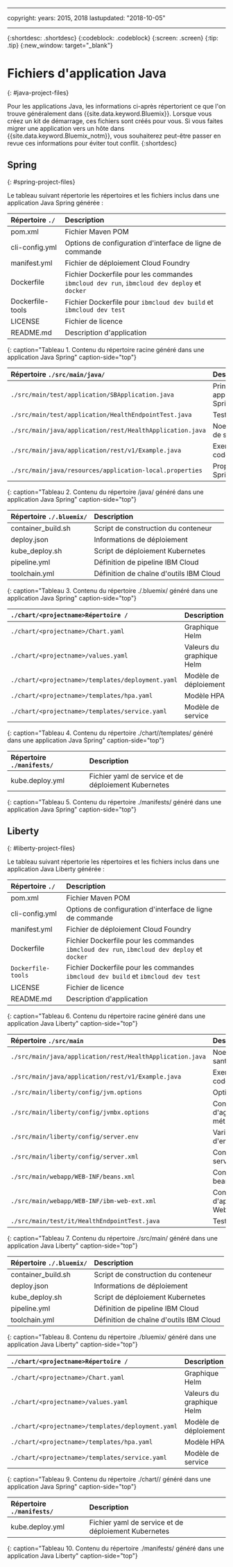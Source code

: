 ﻿---

copyright:
  years: 2015, 2018
lastupdated: "2018-10-05"

---

{:shortdesc: .shortdesc}
{:codeblock: .codeblock}
{:screen: .screen}
{:tip: .tip}
{:new_window: target="_blank"}

# Fichiers d'application Java
{: #java-project-files}

Pour les applications Java, les informations ci-après répertorient ce que l'on trouve généralement dans {{site.data.keyword.Bluemix}}. Lorsque vous créez un kit de démarrage, ces fichiers sont créés pour vous. Si vous faites migrer une application vers un hôte dans {{site.data.keyword.Bluemix_notm}}, vous souhaiterez peut-être passer en revue ces informations pour éviter tout conflit.
{:shortdesc}

## Spring
{: #spring-project-files}

Le tableau suivant répertorie les répertoires et les fichiers inclus dans une application Java Spring générée :

| Répertoire  `./`                                  | Description                       |
|:------------------------------------------------|:------------------------------------------|
| pom.xml | Fichier Maven POM |
| cli-config.yml | Options de configuration d'interface de ligne de commande |
| manifest.yml | Fichier de déploiement Cloud Foundry |
| Dockerfile | Fichier Dockerfile pour les commandes `ibmcloud dev run`, `ibmcloud dev deploy` et `docker` |
| Dockerfile-tools | Fichier Dockerfile pour `ibmcloud dev build` et `ibmcloud dev test` |
| LICENSE | Fichier de licence |
| README.md | Description d'application |
{: caption="Tableau 1. Contenu du répertoire racine généré dans une application Java Spring" caption-side="top"}

| Répertoire  `./src/main/java/` | Description                       |
|:------------------------------------------------|:------------------------------------------|
| `./src/main/test/application/SBApplication.java` | Principale application Spring |
| `./src/main/test/application/HealthEndpointTest.java` | Tests |
| `./src/main/java/application/rest/HealthApplication.java` | Noeud final de santé |
| `./src/main/java/application/rest/v1/Example.java` | Exemple de code |
| `./src/main/java/resources/application-local.properties` | Propriétés Spring |
{: caption="Tableau 2. Contenu du répertoire /java/ généré dans une application Java Spring" caption-side="top"}

| Répertoire  `./.bluemix/` | Description |
|:------------------------------------------------|:------------------------------------------|
| container_build.sh | Script de construction du conteneur |
| deploy.json | Informations de déploiement |
| kube_deploy.sh | Script de déploiement Kubernetes |
| pipeline.yml | Définition de pipeline IBM Cloud |
| toolchain.yml | Définition de chaîne d'outils IBM Cloud |
{: caption="Tableau 3. Contenu du répertoire ./.bluemix/ généré dans une application Java Spring" caption-side="top"}

| `./chart/<projectname>Répertoire /` | Description |
|:------------------------------------------------|:------------------------------------------|
| `./chart/<projectname>/Chart.yaml` | Graphique Helm |
| `./chart/<projectname>/values.yaml` | Valeurs du graphique Helm |
| `./chart/<projectname>/templates/deployment.yaml` | Modèle de déploiement |
| `./chart/<projectname>/templates/hpa.yaml` | Modèle HPA |
| `./chart/<projectname>/templates/service.yaml` | Modèle de service |
{: caption="Tableau 4. Contenu du répertoire ./chart/<projectname>/templates/ généré dans une application Java Spring" caption-side="top"}

| Répertoire `./manifests/` | Description |
|:------------------------------------------------|:------------------------------------------|
| kube.deploy.yml | Fichier yaml de service et de déploiement Kubernetes |
{: caption="Tableau 5. Contenu du répertoire ./manifests/ généré dans une application Java Spring" caption-side="top"}

## Liberty
{: #liberty-project-files}

Le tableau suivant répertorie les répertoires et les fichiers inclus dans une application Java Liberty générée :

| Répertoire  `./`                                  | Description                       |
|:------------------------------------------------|:------------------------------------------|
| pom.xml | Fichier Maven POM |
| cli-config.yml | Options de configuration d'interface de ligne de commande |
| manifest.yml | Fichier de déploiement Cloud Foundry |
| Dockerfile | Fichier Dockerfile pour les commandes `ibmcloud dev run`, `ibmcloud dev deploy` et `docker` |
| `Dockerfile-tools` | Fichier Dockerfile pour les commandes `ibmcloud dev build` et `ibmcloud dev test` |
| LICENSE | Fichier de licence |
| README.md | Description d'application |
{: caption="Tableau 6. Contenu du répertoire racine généré dans une application Java Liberty" caption-side="top"}

| Répertoire  `./src/main` | Description |
|:------------------------------------------------|:------------------------------------------|
| `./src/main/java/application/rest/HealthApplication.java` | Noeud final de santé |
| `./src/main/java/application/rest/v1/Example.java` | Exemple de code |
| `./src/main/liberty/config/jvm.options` | Options JVM |
| `./src/main/liberty/config/jvmbx.options` | Configuration d'agent de métriques Java |
| `./src/main/liberty/config/server.env` | Variables d'environnement |
| `./src/main/liberty/config/server.xml` | Configuration de serveur |
| `./src/main/webapp/WEB-INF/beans.xml` | Configuration de bean CDI |
| `./src/main/webapp/WEB-INF/ibm-web-ext.xml` | Configuration d'application Web IBM |
| `./src/main/test/it/HealthEndpointTest.java` | Tests |
{: caption="Tableau 7. Contenu du répertoire ./src/main/ généré dans une application Java Liberty" caption-side="top"}

| Répertoire `./.bluemix/` | Description |
|:------------------------------------------------|:------------------------------------------|
| container_build.sh | Script de construction du conteneur |
| deploy.json | Informations de déploiement |
| kube_deploy.sh | Script de déploiement Kubernetes |
| pipeline.yml | Définition de pipeline IBM Cloud |
| toolchain.yml | Définition de chaîne d'outils IBM Cloud |
{: caption="Tableau 8. Contenu du répertoire ./bluemix/ généré dans une application Java Liberty" caption-side="top"}

| `./chart/<projectname>Répertoire /` | Description |
|:------------------------------------------------|:------------------------------------------|
| `./chart/<projectname>/Chart.yaml` | Graphique Helm |
| `./chart/<projectname>/values.yaml` | Valeurs du graphique Helm |
| `./chart/<projectname>/templates/deployment.yaml` | Modèle de déploiement |
| `./chart/<projectname>/templates/hpa.yaml` | Modèle HPA |
| `./chart/<projectname>/templates/service.yaml` | Modèle de service |
{: caption="Tableau 9. Contenu du répertoire ./chart/<projectname>/ généré dans une application Java Spring" caption-side="top"}

| Répertoire  `./manifests/` | Description |
|:------------------------------------------------|:------------------------------------------|
| kube.deploy.yml | Fichier yaml de service et de déploiement Kubernetes |
{: caption="Tableau 10. Contenu du répertoire ./manifests/ généré dans une application Java Liberty" caption-side="top"}
